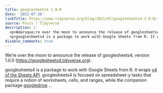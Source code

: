 ```yaml
---
title: googlesheets4 1.0.0
date: '2021-07-26'
linkTitle: https://www.tidyverse.org/blog/2021/07/googlesheets4-1-0-0/
source: Posts | Tidyverse
description: |-
  <p>We&rsquo;re over the moon to announce the release of googlesheets4, version 1.0.0 (<a href="https://googlesheets4.tidyverse.org">https://googlesheets4.tidyverse.org</a>).</p>
  <p>googlesheets4 is a package to work with Google Sheets from R. It wraps <a href="https://developers.google.com/sheets/api/reference/rest" target="_blank" rel="noopener">v4 of the Sheets API</a>. googlesheets4 is focused on spreadsheet-y tasks that require a notion of worksheets, cells, and ranges, while the companion package <a href="https://googledrive.tidyverse.org" target="_blank" rel="noopener">googledrive</a> ...
disable_comments: true
---
```

<p>We&rsquo;re over the moon to announce the release of googlesheets4, version 1.0.0 (<a href="https://googlesheets4.tidyverse.org">https://googlesheets4.tidyverse.org</a>).</p>
<p>googlesheets4 is a package to work with Google Sheets from R. It wraps <a href="https://developers.google.com/sheets/api/reference/rest" target="_blank" rel="noopener">v4 of the Sheets API</a>. googlesheets4 is focused on spreadsheet-y tasks that require a notion of worksheets, cells, and ranges, while the companion package <a href="https://googledrive.tidyverse.org" target="_blank" rel="noopener">googledrive</a> ...